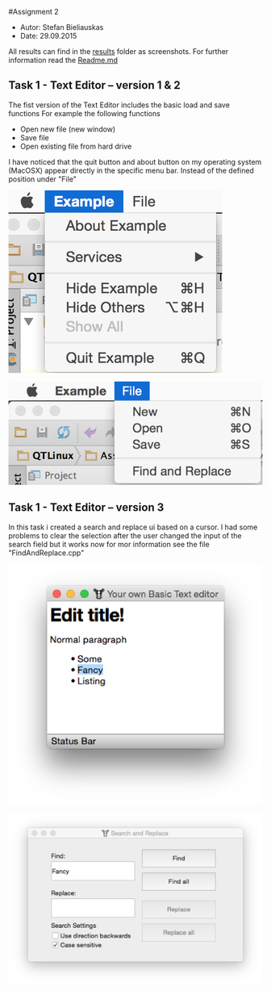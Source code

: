 #Assignment 2

* Autor:    Stefan Bieliauskas
* Date:     29.09.2015

All results can find in the [results](../../results) folder as screenshots.
For further information read the [Readme.md](../../Readme.md)


## Task 1 - Text Editor – version 1 & 2
 
The fist version of the Text Editor includes the basic load and save functions 
For example the following functions 

* Open new file (new window) 
* Save file 
* Open existing file from hard drive 

I have noticed that the quit button and about button on my operating system (MacOSX) appear directly in the specific menu bar. 
Instead of the defined position under "File" 

![Image](../results/Result-2-1-2.png?raw=true)

![Image](../results/Result-2-1-1.png?raw=true)




## Task 1 - Text Editor – version 3

In this task i created a search and replace ui based on a cursor. I had some problems to clear the selection after the user changed the input of the search field but it works now 
for mor information see the file "FindAndReplace.cpp" 

![Image](../results/Result-2-3-1.png?raw=true)

![Image](../results/Result-2-3-2.png?raw=true)